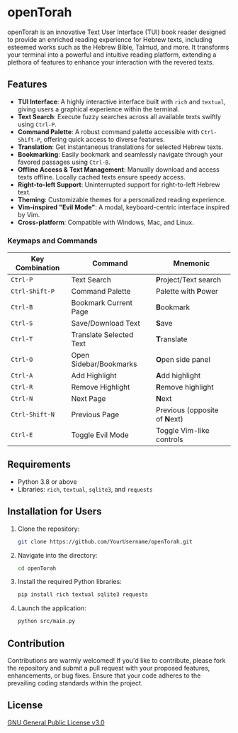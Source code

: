 # openTorah

openTorah is an innovative Text User Interface (TUI) book reader designed to provide an enriched reading experience for Hebrew texts, including esteemed works such as the Hebrew Bible, Talmud, and more. It transforms your terminal into a powerful and intuitive reading platform, extending a plethora of features to enhance your interaction with the revered texts.

## Features

- **TUI Interface**: A highly interactive interface built with `rich` and `textual`, giving users a graphical experience within the terminal.
- **Text Search**: Execute fuzzy searches across all available texts swiftly using `Ctrl-P`.
- **Command Palette**: A robust command palette accessible with `Ctrl-Shift-P`, offering quick access to diverse features.
- **Translation**: Get instantaneous translations for selected Hebrew texts.
- **Bookmarking**: Easily bookmark and seamlessly navigate through your favored passages using `Ctrl-B`.
- **Offline Access & Text Management**: Manually download and access texts offline. Locally cached texts ensure speedy access.
- **Right-to-left Support**: Uninterrupted support for right-to-left Hebrew text.
- **Theming**: Customizable themes for a personalized reading experience.
- **Vim-inspired "Evil Mode"**: A modal, keyboard-centric interface inspired by Vim.
- **Cross-platform**: Compatible with Windows, Mac, and Linux.

### Keymaps and Commands

| Key Combination | Command                 | Mnemonic                        |
| --------------- | ----------------------- | ------------------------------- |
| `Ctrl-P`        | Text Search             | **P**roject/Text search         |
| `Ctrl-Shift-P`  | Command Palette         | Palette with **P**ower          |
| `Ctrl-B`        | Bookmark Current Page   | **B**ookmark                    |
| `Ctrl-S`        | Save/Download Text      | **S**ave                        |
| `Ctrl-T`        | Translate Selected Text | **T**ranslate                   |
| `Ctrl-O`        | Open Sidebar/Bookmarks  | **O**pen side panel             |
| `Ctrl-A`        | Add Highlight           | **A**dd highlight               |
| `Ctrl-R`        | Remove Highlight        | **R**emove highlight            |
| `Ctrl-N`        | Next Page               | **N**ext                        |
| `Ctrl-Shift-N`  | Previous Page           | Previous (opposite of **N**ext) |
| `Ctrl-E`        | Toggle Evil Mode        | Toggle Vim-like controls        |

## Requirements

- Python 3.8 or above
- Libraries: `rich`, `textual`, `sqlite3`, and `requests`

## Installation for Users

1. Clone the repository:

   ```bash
   git clone https://github.com/YourUsername/openTorah.git
   ```

2. Navigate into the directory:

   ```bash
   cd openTorah
   ```

3. Install the required Python libraries:

   ```bash
   pip install rich textual sqlite3 requests
   ```

4. Launch the application:
   ```bash
   python src/main.py
   ```

## Contribution

Contributions are warmly welcomed! If you'd like to contribute, please fork the repository and submit a pull request with your proposed features, enhancements, or bug fixes. Ensure that your code adheres to the prevailing coding standards within the project.

## License

[GNU General Public License v3.0](https://github.com/spaceCabbage/openTorah/blob/main/LICENSE)
